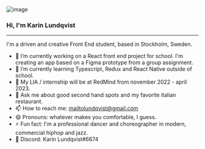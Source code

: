 ![image](https://user-images.githubusercontent.com/91525357/156415318-4977b691-2fd2-4779-85af-7b1e7dd0825e.png)

### Hi, I'm Karin Lundqvist
---
I'm a driven and creative Front End student, based in Stockholm, Sweden.




- 🔭 I’m currently working on a React front end project for school. I'm creating an app based on a Figma prototype from a group assignment.
- 🌱 I’m currently learning Typescript, Redux and React Native outside of school.
- 👯 My LIA / internship will be at RedMind from november 2022 - april 2023.
- 💬 Ask me about good second hand spots and my favorite italian restaurant.
- 📫 How to reach me: mailtolundqvist@gmail.com
- 😄 Pronouns: whatever makes you comfortable, I guess.
- ⚡ Fun fact: I'm a professional dancer and choreographer in modern, commercial hiphop and jazz.
- 👾 Discord: Karin Lundqvist#6674
